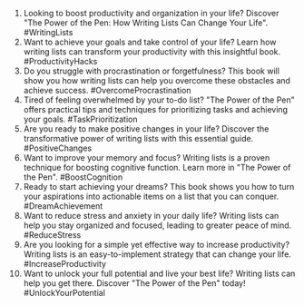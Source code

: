 1. Looking to boost productivity and organization in your life? Discover "The Power of the Pen: How Writing Lists Can Change Your Life". #WritingLists
2. Want to achieve your goals and take control of your life? Learn how writing lists can transform your productivity with this insightful book. #ProductivityHacks
3. Do you struggle with procrastination or forgetfulness? This book will show you how writing lists can help you overcome these obstacles and achieve success. #OvercomeProcrastination
4. Tired of feeling overwhelmed by your to-do list? "The Power of the Pen" offers practical tips and techniques for prioritizing tasks and achieving your goals. #TaskPrioritization
5. Are you ready to make positive changes in your life? Discover the transformative power of writing lists with this essential guide. #PositiveChanges
6. Want to improve your memory and focus? Writing lists is a proven technique for boosting cognitive function. Learn more in "The Power of the Pen". #BoostCognition
7. Ready to start achieving your dreams? This book shows you how to turn your aspirations into actionable items on a list that you can conquer. #DreamAchievement
8. Want to reduce stress and anxiety in your daily life? Writing lists can help you stay organized and focused, leading to greater peace of mind. #ReduceStress
9. Are you looking for a simple yet effective way to increase productivity? Writing lists is an easy-to-implement strategy that can change your life. #IncreaseProductivity
10. Want to unlock your full potential and live your best life? Writing lists can help you get there. Discover "The Power of the Pen" today! #UnlockYourPotential
